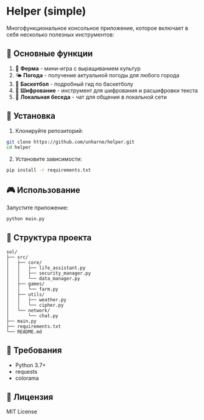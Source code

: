 # Helper (simple)

Многофункциональное консольное приложение, которое включает в себя несколько полезных инструментов:

## 🌟 Основные функции

1. 🌾 **Ферма** - мини-игра с выращиванием культур
2. 🌤️ **Погода** - получение актуальной погоды для любого города
3. 🏀 **Баскетбол** - подробный гид по баскетболу
4. 🔐 **Шифрование** - инструмент для шифрования и расшифровки текста
5. 💬 **Локальная беседа** - чат для общения в локальной сети

## 🚀 Установка

1. Клонируйте репозиторий:
```bash
git clone https://github.com/unharne/helper.git
cd helper
```

2. Установите зависимости:
```bash
pip install -r requirements.txt
```

## 🎮 Использование

Запустите приложение:
```bash
python main.py
```

## 📁 Структура проекта

```
sol/
├── src/
│   ├── core/
│   │   ├── life_assistant.py
│   │   ├── security_manager.py
│   │   └── data_manager.py
│   ├── games/
│   │   └── farm.py
│   ├── utils/
│   │   ├── weather.py
│   │   └── cipher.py
│   └── network/
│       └── chat.py
├── main.py
├── requirements.txt
└── README.md
```

## 🔧 Требования

- Python 3.7+
- requests
- colorama

## 📝 Лицензия

MIT License 
